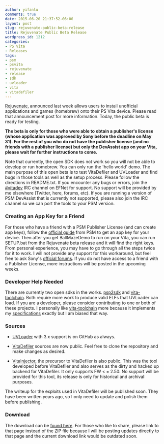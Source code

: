 ```yaml
---
author: yifanlu
comments: true
date: 2015-06-20 21:37:52-06:00
layout: post
slug: rejuvenate-public-beta-release
title: Rejuvenate Public Beta Release
wordpress_id: 1212
categories:
- PS Vita
- Releases
tags:
- psm
- psvita
- rejuvenate
- release
- sdk
- uvloader
- vita
- vitadefiler
---
```


[Rejuvenate](/2015/06/14/rejuvenate-native-homebrew-for-psvita/), announced last week allows users to install unofficial applications and games (homebrew) onto their PS Vita device. Please read that announcement post for more information. Today, the public beta is ready for testing.

**The beta is only for those who were able to obtain a publisher's license (whose application was approved by Sony before the deadline on May 31). For the rest of you who do not have the publisher license (and no friends with a publisher license) but only the DevAssist app on your Vita, please wait for further instructions to come.**

<!-- more -->

Note that currently, the open SDK does not work so you will not be able to develop or run homebrew. You can only run the 'hello world' demo. The main purpose of this open beta is to test VitaDefiler and UVLoader and find bugs in those tools as well as the setup process. Please follow the directions in README.txt. If you encounter any bugs or errors, join the [#vitadev](irc://irc.efnet.net/vitadev) IRC channel on EFNet for support. No support will be provided by me elsewhere (Twitter, here, forums, etc). If you are running a version of PSM DevAssist that is currently not supported, please also join the IRC channel so we can port the tools to your PSM version.



### Creating an App Key for a Friend



For those who have a friend with a PSM Publisher License (and can create app keys), follow the [official guide](https://psm.playstation.net/static/general/all/psm_sdk/1/doc/en/key_management_team_en.html) from PSM to get an app key for your device. Then after you get BallMazeDemo to run on your Vita, you can run SETUP.bat from the Rejuvenate beta release and it will find the right keys. From personal experience, you may have to go through all the steps twice for it to work. I will not provide any support for this workaround, but feel free to ask Sony's [official forums](http://community.eu.playstation.com/t5/PlayStation-Mobile-Studio/bd-p/bPSS_dStudio). If you do not have access to a friend with a Publisher License, more instructions will be posted in the upcoming weeks.



### Developer Help Needed


There are currently two open sdks in the works. [psp2sdk](https://github.com/173210/psp2sdk/) and [vita-toolchain](https://bitbucket.org/cirne/vita-toolchain/). Both require more work to produce valid ELFs that UVLoader can load. If you are a developer, please consider contributing to one or both of these projects. I personally like [vita-toolchain](https://bitbucket.org/cirne/vita-toolchain/) more because it implements my [specifications](/2015/05/23/calling-all-coders-we-need-you-to-help-create-an-open-vita-sdk/) exactly but I am biased that way.



### Sources






	
  * [UVLoader](http://github.com/yifanlu/UVLoader) with 3.x support is on GitHub as always.

	
  * [VitaDefiler](https://github.com/yifanlu/VitaDefiler) sources are now public. Feel free to clone the repository and make changes as desired.

	
  * [VitaInjector](https://github.com/yifanlu/VitaInjector), the precursor to VitaDefiler is also public. This was the tool developed before VitaDefiler and also serves as the dirty and hacked up backend for VitaDefiler. It only supports FW < = 2.50. No support will be provided for this tool, its release is only for historical and archival purposes.




The writeup for the exploits used in VitaDefiler will be published soon. They have been written years ago, so I only need to update and polish them before publishing.



### Download



The download can be [found here](/p/rejuvenate/). For those who like to share, please link to that page instead of the ZIP file because I will be posting updates directly to that page and the current download link would be outdated soon.
